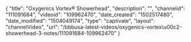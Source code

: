 {
    "title": "Oxygenics Vortex&reg; Showerhead",
    "description": "",
    "channelid": "111091684",
    "videoid": "109962470",
    "date_created": "1502517480",
    "date_modified": "1504049174",
    "type": "captivate",
    "layout": "channelVideo",
    "url": "\/bbbusa-latest-videos\/oxygenics-vortex\u00c2-showerhead-3-notes\/111091684-109962470"
}